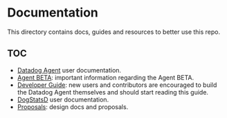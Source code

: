 # Documentation

This directory contains docs, guides and resources to better use this repo.

## TOC

 * [Datadog Agent](agent/README.md) user documentation.
 * [Agent BETA](beta.md): important information regarding the Agent BETA.
 * [Developer Guide](dev/README.md): new users and contributors are encouraged
 to build the Datadog Agent themselves and should start reading this guide.
 * [DogStatsD](dogstatsd/README.md) user documentation.
 * [Proposals](proposals/README.md): design docs and proposals.
